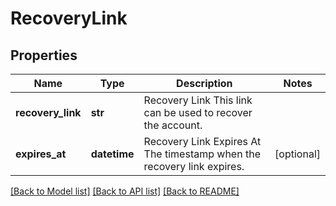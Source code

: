 # RecoveryLink


## Properties
Name | Type | Description | Notes
------------ | ------------- | ------------- | -------------
**recovery_link** | **str** | Recovery Link  This link can be used to recover the account. | 
**expires_at** | **datetime** | Recovery Link Expires At  The timestamp when the recovery link expires. | [optional] 

[[Back to Model list]](../README.md#documentation-for-models) [[Back to API list]](../README.md#documentation-for-api-endpoints) [[Back to README]](../README.md)


